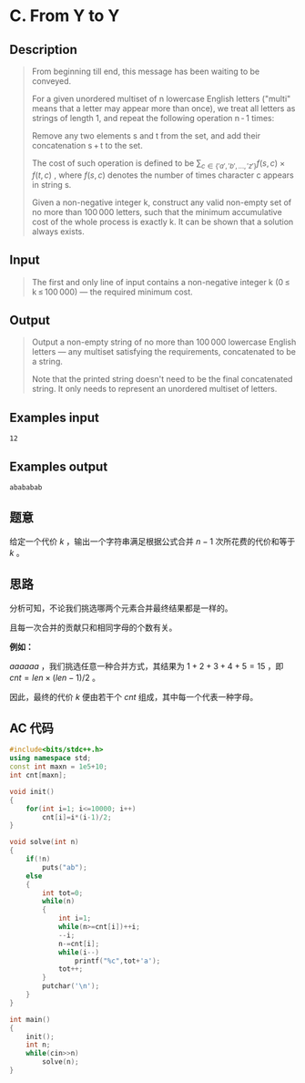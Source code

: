 # C. From Y to Y

## **Description**

> From beginning till end, this message has been waiting to be conveyed.
>
> For a given unordered multiset of n lowercase English letters ("multi" means that a letter may appear more than once), we treat all letters as strings of length 1, and repeat the following operation n - 1 times:
>
> Remove any two elements s and t from the set, and add their concatenation s + t to the set.
>
> The cost of such operation is defined to be $\sum_{c \in \{'a','b',...,'z'\}}f(s,c)\times f(t,c)$ , where $f(s, c)$ denotes the number of times character c appears in string s.
>
> Given a non-negative integer k, construct any valid non-empty set of no more than 100 000 letters, such that the minimum accumulative cost of the whole process is exactly k. It can be shown that a solution always exists.



## **Input**

> The first and only line of input contains a non-negative integer k (0 ≤ k ≤ 100 000) — the required minimum cost.



## **Output**

> Output a non-empty string of no more than 100 000 lowercase English letters — any multiset satisfying the requirements, concatenated to be a string.
>
> Note that the printed string doesn't need to be the final concatenated string. It only needs to represent an unordered multiset of letters.



## **Examples input**

    12



## **Examples output**

    abababab



## **题意**

给定一个代价 $k$ ，输出一个字符串满足根据公式合并 $n-1$ 次所花费的代价和等于 $k$ 。



## **思路**

分析可知，不论我们挑选哪两个元素合并最终结果都是一样的。

且每一次合并的贡献只和相同字母的个数有关。

**例如：**

$aaaaaa$ ，我们挑选任意一种合并方式，其结果为 $1+2+3+4+5=15$ ，即 $cnt=len \times (len-1)/2$ 。

因此，最终的代价 $k$ 便由若干个 $cnt$ 组成，其中每一个代表一种字母。



## **AC 代码**

```cpp
#include<bits/stdc++.h>
using namespace std;
const int maxn = 1e5+10;
int cnt[maxn];

void init()
{
    for(int i=1; i<=10000; i++)
        cnt[i]=i*(i-1)/2;
}

void solve(int n)
{
    if(!n)
        puts("ab");
    else
    {
        int tot=0;
        while(n)
        {
            int i=1;
            while(n>=cnt[i])++i;
            --i;
            n-=cnt[i];
            while(i--)
                printf("%c",tot+'a');
            tot++;
        }
        putchar('\n');
    }
}

int main()
{
    init();
    int n;
    while(cin>>n)
        solve(n);
}
```

